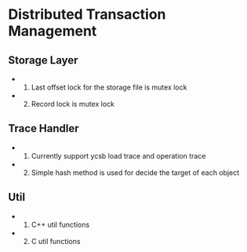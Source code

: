 # Distributed Transaction Management

## Storage Layer
* 1. Last offset lock for the storage file is mutex lock
* 2. Record lock is mutex lock 

## Trace Handler
* 1. Currently support ycsb load trace and operation trace
* 2. Simple hash method is used for decide the target of each object

## Util
* 1. C++ util functions
* 2. C util functions
